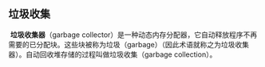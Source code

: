## 垃圾收集



​	**垃圾收集器**（garbage collector）是一种动态内存分配器，它自动释放程序不再需要的已分配块。这些块被称为垃圾（garbage）（因此术语就称之为垃圾收集器）。自动回收堆存储的过程叫做垃圾收集（garbage collection）。